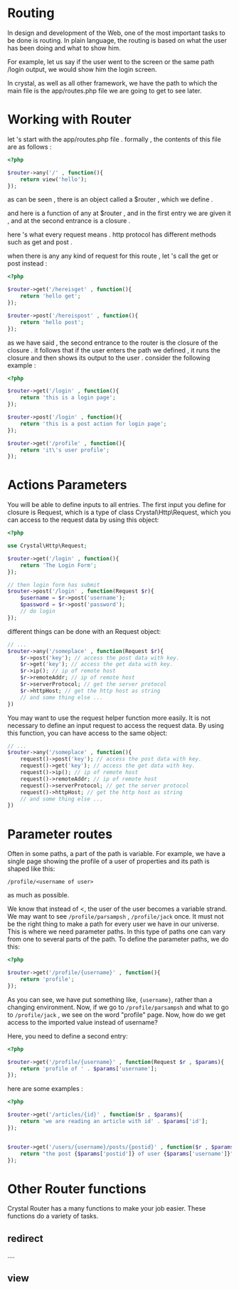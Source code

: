 # Routing
In design and development of the Web, one of the most important tasks to be done is routing. In plain language, the routing is based on what the user has been doing and what to show him.

For example, let us say if the user went to the screen or the same path /login output, we would show him the login screen.

In crystal, as well as all other framework, we have the path to which the main file is the app/routes.php file we are going to get to see later.

# Working with Router
let 's start with the app/routes.php file . formally , the contents of this file are as follows :

```php
<?php

$router->any('/' , function(){
    return view('hello');
});
```

as can be seen , there is an object called a $router , which we define .

and here is a function of any at $router , and in the first entry we are given it , and at the second entrance is a closure .

here 's what every request means . http protocol has different methods such as get and post .

when there is any any kind of request for this route , let 's call the get or post instead :

```php
<?php

$router->get('/hereisget' , function(){
    return 'hello get';
});

$router->post('/hereispost' , function(){
    return 'hello post';
});
```

as we have said , the second entrance to the router is the closure of the closure . it follows that if the user enters the path we defined , it runs the closure and then shows its output to the user . consider the following example :

```php
<?php

$router->get('/login' , function(){
    return 'this is a login page';
});

$router->post('/login' , function(){
    return 'this is a post action for login page';
});

$router->get('/profile' , function(){
    return 'it\'s user profile';
});
```

# Actions Parameters


You will be able to define inputs to all entries.
The first input you define for closure is Request, which is a type of class Crystal\Http\Request, which you can access to the request data by using this object:

```php
<?php

use Crystal\Http\Request;

$router->get('/login' , function(){
    return 'The Login Form';
});

// then login form has submit
$router->post('/login' , function(Request $r){
    $username = $r->post('username');
    $password = $r->post('password');
    // do login
});

```



different things can be done with an Request object:


```php
// ...
$router->any('/someplace' , function(Request $r){
    $r->post('key'); // access the post data with key.
    $r->get('key'); // access the get data with key.
    $r->ip(); // ip of remote host
    $r->remoteAddr; // ip of remote host
    $r->serverProtocol; // get the server protocol
    $r->httpHost; // get the http host as string
    // and some thing else ...
})
```




You may want to use the request helper function more easily. It is not necessary to define an input request to access the request data. By using this function, you can have access to the same object:

```php
// ...
$router->any('/someplace' , function(){
    request()->post('key'); // access the post data with key.
    request()->get('key'); // access the get data with key.
    request()->ip(); // ip of remote host
    request()->remoteAddr; // ip of remote host
    request()->serverProtocol; // get the server protocol
    request()->httpHost; // get the http host as string
    // and some thing else ...
})
```



# Parameter routes


Often in some paths, a part of the path is variable. For example, we have a single page showing the profile of a user of properties and its path is shaped like this:

`/profile/<username of user>`

as much as possible.

We know that instead of <, the user of the user becomes a variable strand. We may want to see `/profile/parsampsh` , `/profile/jack` once. It must not be the right thing to make a path for every user we have in our universe. This is where we need parameter paths. In this type of paths one can vary from one to several parts of the path. To define the parameter paths, we do this:

```php
<?php

$router->get('/profile/{username}' , function(){
    return 'profile';
});

```



As you can see, we have put something like, `{username}`, rather than a changing environment. Now, if we go to  `/profile/parsampsh` and what to go to `/profile/jack` , we see on the word "profile" page. Now, how do we get access to the imported value instead of username?

Here, you need to define a second entry:

```php
<?php

$router->get('/profile/{username}' , function(Request $r , $params){
    return 'profile of ' . $params['username'];
});

```




here are some examples :


```php
<?php

$router->get('/articles/{id}' , function($r , $params){
    return 'we are reading an article with id' . $params['id'];
});


$router->get('/users/{username}/posts/{postid}' , function($r , $params){
    return "the post {$params['postid']} of user {$params['username']}";
});

```



# Other Router functions

Crystal Router has a many functions to make your job easier. These functions do a variety of tasks.

## redirect
....

## view








